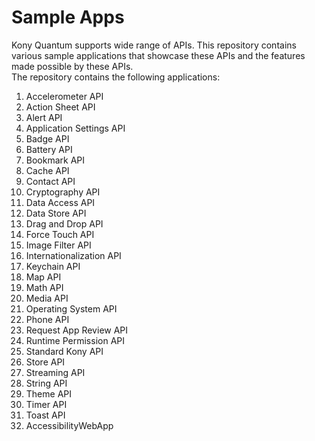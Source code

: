 # Sample Apps
Kony Quantum supports wide range of APIs. This repository contains various sample applications that showcase these APIs and the features made possible by these APIs.</br>
The repository contains the following applications:</br>
1.  Accelerometer API
2.  Action Sheet API
3.  Alert API
4.  Application Settings API
5.  Badge API
6.  Battery API
7.  Bookmark API
8.  Cache API
9.  Contact API
10. Cryptography API
11. Data Access API
12. Data Store API
13. Drag and Drop API
14. Force Touch API
15. Image Filter API
16. Internationalization API
17. Keychain API
18. Map API
19. Math API
20. Media API
21. Operating System API
22. Phone API
23. Request App Review API
24. Runtime Permission API
25. Standard Kony API
26. Store API
27. Streaming API
28. String API
29. Theme API
30. Timer API
31. Toast API
32. AccessibilityWebApp
 
